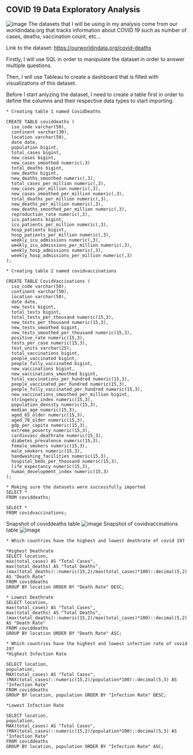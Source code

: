 ## COVID 19 Data Exploratory Analysis
![image](https://user-images.githubusercontent.com/106350577/170791992-92d83b1b-58b5-4a3c-8ed2-c9f6ac420aae.png)
The datasets that I will be using in my analysis come from our worldindata.org that tracks information about COVID 19 such as number of cases, deaths, vaccination count, etc...

Link to the dataset: https://ourworldindata.org/covid-deaths

Firstly, I will use SQL in order to manipulate the dataset in order to answer multiple questions. 

Then, I will use Tableau to create a dashboard that is filled with visualizations of this dataset.

Before I start anlyzing the dataset, I need to create a table first in order to define the columns and their respective data types to start importing.

```
* Creating table 1 named CovidDeaths

CREATE TABLE coviddeaths (
  iso_code varchar(50),
  continent varchar(30),
  location varchar(50),
  date date,
  population bigint,
  total_cases bigint,
  new_cases bigint,
  new_cases_smoothed numeric(,3)
  total_deaths bigint,
  new_deaths bigint,
  new_deaths_smoothed numeric(,3),
  total_cases_per_million numeric(,3),
  new_cases_per_million numeric(,3),
  new_cases_smoothed_per_million numeric(,3),
  total_deaths_per_million numeric(,3),
  new_deaths_per_million numeric(,3),
  new_deaths_smoothed_per_million numeric(,3),
  reproduction_rate numeric(,3),
  icu_patients bigint,
  icu_patients_per_million numeric(,3),
  hosp_patients bigint,
  hosp_patients_per_million numeric(,3),
  weekly_icu_admissions numeric(,3),
  weekly_icu_admissions_per_million numeric(,3),
  weekly_hosp_admissions numeric(,3),
  weekly_hosp_admissions_per_million numeric(,3)
);

* Creating table 2 named covidvaccinations

CREATE TABLE CovidVaccinations (
  iso_code varchar(50),
  continent varchar(50),
  location varchar(50),
  date date,
  new_tests bigint,
  total_tests bigint,
  total_tests_per_thousand numeric(15,3),
  new_tests_per_thousand numeric(15,3),
  new_tests_smoothed bigint,
  new_tests_smoothed_per_thousand numeric(15,3),
  positive_rate numeric(15,3),
  tests_per_case numeric(15,3),
  test_units varchar(25),
  total_vaccinations bigint,
  people_vaccinated bigint,
  people_fully_vaccinated bigint,
  new_vaccinations bigint,
  new_vaccinations_smoothed bigint,
  total_vaccinations_per_hundred numeric(15,3),
  people_vaccinated_per_hundred numeric(15,3),
  people_fully_vaccinated_per_hundred numeric(15,3),
  new_vaccinations_smoothed_per_million bigint,
  stringency_index numeric(15,3),
  population_density numeric(15,3),
  median_age numeric(15,3),
  aged_65_older numeric(15,3),
  aged_70_older numeric(15,3),
  gdp_per_capita numeric(15,3),
  extreme_poverty numeric(15,3),
  cardiovasc_deathrate numeric(15,3),
  diabetes_prevalence numeric(15,3),
  female_smokers numeric(15,3),
  male_smokers numeric(15,3),
  handwashing_facilities numeric(15,3),
  hospital_beds_per_thousand numeric(15,3),
  life_expectancy numeric(15,3),
  human_development_index numeric(15,3)
);

* Making sure the datasets were successfully imported
SELECT * 
FROM coviddeaths;

SELECT * 
FROM covidvaccinations;

```
Snapshot of coviddeaths table
![image](https://user-images.githubusercontent.com/106350577/170803268-3a9c0611-146a-45e6-a5b2-d97f9062ee80.png)
Snapshot of covidvaccinations table
![image](https://user-images.githubusercontent.com/106350577/170804170-4f80febd-4521-4274-8d43-fdcba5278c3c.png)

```
* Which countries have the highest and lowest deathrate of covid 19?

*Highest Deathrate
SELECT location,
max(total_cases) AS "Total Cases",
max(total_deaths) AS "Total Deaths",
(max(total_deaths)::numeric(15,2)/max(total_cases)*100)::decimal(5,2) AS "Death Rate"
FROM coviddeaths
GROUP BY location ORDER BY "Death Rate" DESC;

* Lowest Deathrate
SELECT location,
max(total_cases) AS "Total Cases",
max(total_deaths) AS "Total Deaths",
(max(total_deaths)::numeric(15,2)/max(total_cases)*100)::decimal(5,2) AS "Death Rate"
FROM coviddeaths
GROUP BY location ORDER BY "Death Rate" ASC;

* Which countries have the highest and lowest infection rate of covid 19?
*Highest Infection Rate

SELECT location,
population,
MAX(total_cases) AS "Total Cases",
(MAX(total_cases)::numeric(15,2)/population*100)::decimal(5,3) AS "Infection Rate"
FROM coviddeaths
GROUP BY location, population ORDER BY "Infection Rate" DESC;

*Lowest Infection Rate

SELECT location,
population,
MAX(total_cases) AS "Total Cases",
(MAX(total_cases)::numeric(15,2)/population*100)::decimal(5,3) AS "Infection Rate"
FROM coviddeaths
GROUP BY location, population ORDER BY "Infection Rate" ASC;
